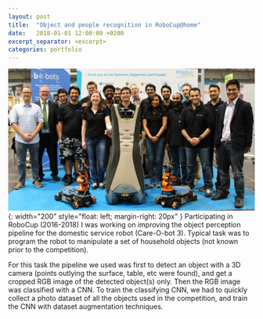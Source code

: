 ```yaml
---
layout: post
title:  "Object and people recognition in RoboCup@home"
date:   2018-01-01 12:00:00 +0200
excerpt_separator: <excerpt>
categories: portfolio
---
```


![robocup](/assets/portfolio/robocup.jpg){: width="200" style="float: left; margin-right: 20px" }
Participating in RoboCup (2016-2018) I was working on improving the object perception pipeline for the domestic service robot (Care-O-bot 3). Typical task was to program the robot to manipulate a set of household objects (not known prior to the competition).

For this task the pipeline we used was first to detect an object with a 3D camera (points outlying the surface, table, etc were found), and get a cropped RGB image of the detected object(s) only. Then the RGB image was classified with a CNN. To train the classifying CNN, we had to quickly collect a photo dataset of all the objects used in the competition, and train the CNN with dataset augmentation techniques. 